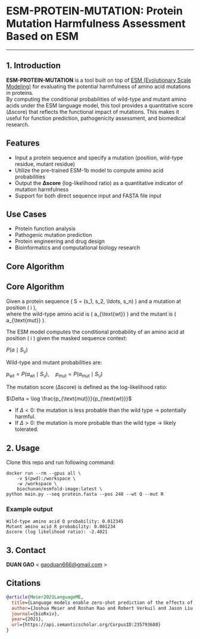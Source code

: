 # ESM-PROTEIN-MUTATION: Protein Mutation Harmfulness Assessment Based on ESM
-----------------------------------------------------------------

## 1. Introduction
**ESM-PROTEIN-MUTATION** is a tool built on top of [ESM (Evolutionary Scale Modeling)](https://github.com/facebookresearch/esm) for evaluating the potential harmfulness of amino acid mutations in proteins.  
By computing the conditional probabilities of wild-type and mutant amino acids under the ESM language model, this tool provides a quantitative score (Δscore) that reflects the functional impact of mutations. This makes it useful for function prediction, pathogenicity assessment, and biomedical research.

## Features
- Input a protein sequence and specify a mutation (position, wild-type residue, mutant residue)  
- Utilize the pre-trained ESM-1b model to compute amino acid probabilities  
- Output the **Δscore** (log-likelihood ratio) as a quantitative indicator of mutation harmfulness  
- Support for both direct sequence input and FASTA file input  

## Use Cases
- Protein function analysis  
- Pathogenic mutation prediction  
- Protein engineering and drug design  
- Bioinformatics and computational biology research  

## Core Algorithm

## Core Algorithm

Given a protein sequence \( S = (s_1, s_2, \ldots, s_n) \) and a mutation at position \( i \),  
where the wild-type amino acid is \( a_{\text{wt}} \) and the mutant is \( a_{\text{mut}} \).  

The ESM model computes the conditional probability of an amino acid at position \( i \) given the masked sequence context:

$P(a \mid S_{\setminus i})$

Wild-type and mutant probabilities are:

$p_{\text{wt}} = P(a_{\text{wt}} \mid S_{\setminus i}), \quad p_{\text{mut}} = P(a_{\text{mut}} \mid S_{\setminus i})$

The mutation score (Δscore) is defined as the log-likelihood ratio:

$\Delta = \log \frac{p_{\text{mut}}}{p_{\text{wt}}}$

- If $\Delta < 0$: the mutation is less probable than the wild type → potentially harmful.  
- If $\Delta > 0$: the mutation is more probable than the wild type → likely tolerated.  
  


## 2. Usage
Clone this repo and run following command:

```
docker run --rm --gpus all \
    -v $(pwd):/workspace \
    -w /workspace \
    biochunan/esmfold-image:latest \
python main.py --seq protein.fasta --pos 248 --wt Q --mut R
```
### Example output

```
Wild-type amino acid Q probability: 0.012345
Mutant amino acid R probability: 0.001234
Δscore (log likelihood ratio): -2.4021
```
## 3. Contact  

**DUAN GAO** < gaoduan666@gmail.com >  

## Citations <a name="citations"></a>

```bibtex
@article{Meier2021LanguageME,
  title={Language models enable zero-shot prediction of the effects of mutations on protein function},
  author={Joshua Meier and Roshan Rao and Robert Verkuil and Jason Liu and Tom Sercu and Alexander Rives},
  journal={bioRxiv},
  year={2021},
  url={https://api.semanticscholar.org/CorpusID:235793688}
}
```